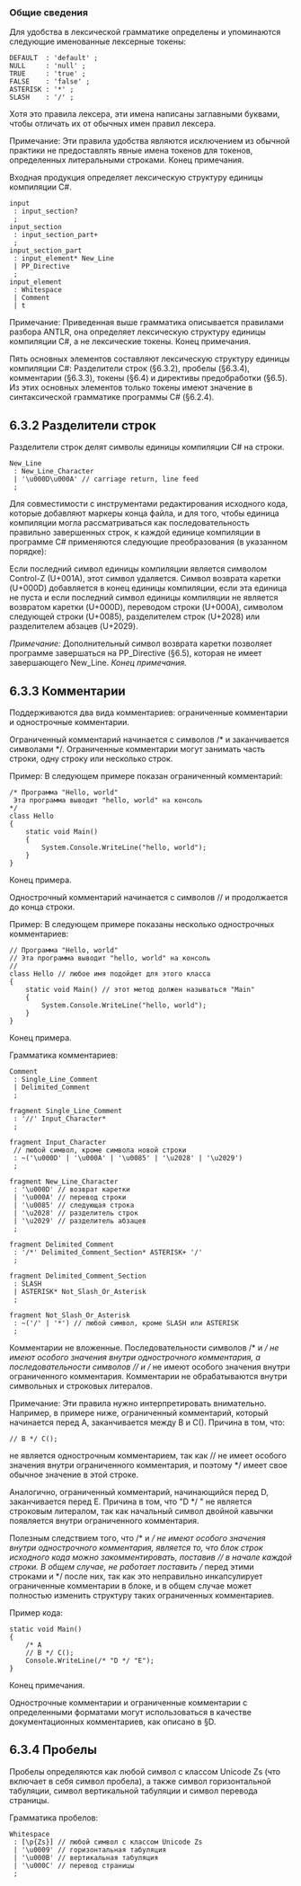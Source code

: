 ### Общие сведения
Для удобства в лексической грамматике определены и упоминаются следующие именованные лексерные токены:

```
DEFAULT  : 'default' ;
NULL     : 'null' ;
TRUE     : 'true' ;
FALSE    : 'false' ;
ASTERISK : '*' ;
SLASH    : '/' ;
```

Хотя это правила лексера, эти имена написаны заглавными буквами, чтобы отличать их от обычных имен правил лексера.

Примечание: Эти правила удобства являются исключением из обычной практики не предоставлять явные имена токенов для токенов, определенных литеральными строками. Конец примечания.

Входная продукция определяет лексическую структуру единицы компиляции C#.

```
input
 : input_section?
 ;
input_section
 : input_section_part+
 ;
input_section_part
 : input_element* New_Line
 | PP_Directive
 ;
input_element
 : Whitespace
 | Comment
 | t
```

Примечание: Приведенная выше грамматика описывается правилами разбора ANTLR, она определяет лексическую структуру единицы компиляции C#, а не лексические токены. Конец примечания.

Пять основных элементов составляют лексическую структуру единицы компиляции C#: Разделители строк (§6.3.2), пробелы (§6.3.4), комментарии (§6.3.3), токены (§6.4) и директивы предобработки (§6.5). Из этих основных элементов только токены имеют значение в синтаксической грамматике программы C# (§6.2.4).

## 6.3.2 Разделители строк
Разделители строк делят символы единицы компиляции C# на строки.
```
New_Line
 : New_Line_Character
 | '\u000D\u000A' // carriage return, line feed
 ;
```
Для совместимости с инструментами редактирования исходного кода, которые добавляют маркеры конца файла, и для того, чтобы единица компиляции могла рассматриваться как последовательность правильно завершенных строк, к каждой единице компиляции в программе C# применяются следующие преобразования (в указанном порядке):

Если последний символ единицы компиляции является символом Control-Z (U+001A), этот символ удаляется.
Символ возврата каретки (U+000D) добавляется в конец единицы компиляции, если эта единица не пуста и если последний символ единицы компиляции не является возвратом каретки (U+000D), переводом строки (U+000A), символом следующей строки (U+0085), разделителем строк (U+2028) или разделителем абзацев (U+2029).

_Примечание:_ Дополнительный символ возврата каретки позволяет программе завершаться на PP_Directive (§6.5), которая не имеет завершающего New_Line. _Конец примечания._

## 6.3.3 Комментарии
Поддерживаются два вида комментариев: ограниченные комментарии и однострочные комментарии.

Ограниченный комментарий начинается с символов /* и заканчивается символами */. Ограниченные комментарии могут занимать часть строки, одну строку или несколько строк.

Пример: В следующем примере показан ограниченный комментарий:
```
/* Программа "Hello, world"
 Эта программа выводит "hello, world" на консоль
*/
class Hello
{
    static void Main()
    {
        System.Console.WriteLine("hello, world");
    }
}
```

Конец примера.

Однострочный комментарий начинается с символов // и продолжается до конца строки.

Пример: В следующем примере показаны несколько однострочных комментариев:

```
// Программа "Hello, world"
// Эта программа выводит "hello, world" на консоль
//
class Hello // любое имя подойдет для этого класса
{
    static void Main() // этот метод должен называться "Main"
    {
        System.Console.WriteLine("hello, world");
    }
}
```

Конец примера.

Грамматика комментариев:
```
Comment
 : Single_Line_Comment
 | Delimited_Comment
 ;
 
fragment Single_Line_Comment
 : '//' Input_Character*
 ;

fragment Input_Character
 // любой символ, кроме символа новой строки
 : ~('\u000D' | '\u000A' | '\u0085' | '\u2028' | '\u2029')
 ;

fragment New_Line_Character
 : '\u000D' // возврат каретки
 | '\u000A' // перевод строки
 | '\u0085' // следующая строка
 | '\u2028' // разделитель строк
 | '\u2029' // разделитель абзацев
 ;

fragment Delimited_Comment
 : '/*' Delimited_Comment_Section* ASTERISK+ '/'
 ;

fragment Delimited_Comment_Section
 : SLASH
 | ASTERISK* Not_Slash_Or_Asterisk
 ;

fragment Not_Slash_Or_Asterisk
 : ~('/' | '*') // любой символ, кроме SLASH или ASTERISK
 ;
```
Комментарии не вложенные. Последовательности символов /* и */ не имеют особого значения внутри однострочного комментария, а последовательности символов // и /* не имеют особого значения внутри ограниченного комментария. Комментарии не обрабатываются внутри символьных и строковых литералов.

Примечание: Эти правила нужно интерпретировать внимательно. Например, в примере ниже, ограниченный комментарий, который начинается перед A, заканчивается между B и C(). Причина в том, что:
```
// B */ C();
```

не является однострочным комментарием, так как // не имеет особого значения внутри ограниченного комментария, и поэтому */ имеет свое обычное значение в этой строке.

Аналогично, ограниченный комментарий, начинающийся перед D, заканчивается перед E. Причина в том, что "D */ " не является строковым литералом, так как начальный символ двойной кавычки появляется внутри ограниченного комментария.

Полезным следствием того, что /* и */ не имеют особого значения внутри однострочного комментария, является то, что блок строк исходного кода можно закомментировать, поставив // в начале каждой строки. В общем случае, не работает поставить /* перед этими строками и */ после них, так как это неправильно инкапсулирует ограниченные комментарии в блоке, и в общем случае может полностью изменить структуру таких ограниченных комментариев.

Пример кода:
```
static void Main()
{
    /* A
    // B */ C();
    Console.WriteLine(/* "D */ "E");
}
```

Конец примечания.

Однострочные комментарии и ограниченные комментарии с определенными форматами могут использоваться в качестве документационных комментариев, как описано в §D.

## 6.3.4 Пробелы
Пробелы определяются как любой символ с классом Unicode Zs (что включает в себя символ пробела), а также символ горизонтальной табуляции, символ вертикальной табуляции и символ перевода страницы.

Грамматика пробелов:
```
Whitespace
 : [\p{Zs}] // любой символ с классом Unicode Zs
 | '\u0009' // горизонтальная табуляция
 | '\u000B' // вертикальная табуляция
 | '\u000C' // перевод страницы
 ;
```
